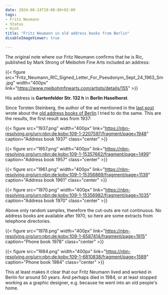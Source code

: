 ```yaml
---
date: 2024-08-24T19:08:00+02:00
tags:
- Fritz Neumann
- Status
- Hint
title: "Fritz Neumann in old address books from Berlin"
disableImageViewer: true

---
```


The original note where our Fritz Neumann confirms that he is Ric, published by Mark Strong of Meibohm Fine Arts included an address:

{{< figure src="Fritz_Neumann_RIC_Signed_Letter_For_Pseudonym_Sept_24_1963_Sm.jpg" width="400px" link="https://www.meibohmfinearts.com/artists/details/155" >}}

His address is **Gartenfelder Str. 132 h** in **Berlin Haselhorst**.

Since Torsten Steinberg, the author of the ad mentioned in the [last post](/post/fritz-neumann-watercolour-paintings/) wrote about the [old address books of Berlin](https://digital.zlb.de/viewer/berliner-adressbuecher/) I tried to do the same. This are the results, the first result was from 1937:

{{< figure src="1937.png" width="400px" link="https://nbn-resolving.org/urn:nbn:de:kobv:109-1-2207597/fragment/page=1948" caption="Address book 1937" class="center" >}}

{{< figure src="1957.png" width="400px" link="https://nbn-resolving.org/urn:nbn:de:kobv:109-1-15357662/fragment/page=1499" caption="Address book 1957" class="center" >}}

{{< figure src="1961.png" width="400px" link="https://nbn-resolving.org/urn:nbn:de:kobv:109-1-15356869/fragment/page=1139" caption="Address book 1961" class="center" >}}

{{< figure src="1970.png" width="400px" link="https://nbn-resolving.org/urn:nbn:de:kobv:109-1-15356982/fragment/page=1035" caption="Address book 1970" class="center" >}}

Above only random samples, therefore the cut-outs are not continuous. No address books are available after 1970, so here are some extracts from telephone directories.

{{< figure src="1978.png" width="400px" link="https://nbn-resolving.org/urn:nbn:de:kobv:109-1-6587414/fragment/page=1915" caption="Phone book 1978" class="center" >}}

{{< figure src="1984.png" width="400px" link="https://nbn-resolving.org/urn:nbn:de:kobv:109-1-6810838/fragment/page=1589" caption="Phone book 1984" class="center" >}}

This at least makes it clear that our Fritz Neumann lived and worked in Berlin for around 50 years. And perhaps died in 1984, or at least stopped working as a graphic designer, e.g. because he went into an old people's home.
